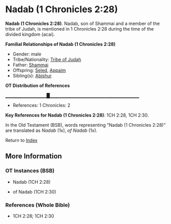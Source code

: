 # Nadab (1 Chronicles 2:28)
**Nadab (1 Chronicles 2:28)**. 
Nadab, son of Shammai and a member of the tribe of Judah, is mentioned in 1 Chronicles 2:28 during the time of the divided kingdom (acai). 




**Familial Relationships of Nadab (1 Chronicles 2:28)**


* Gender: male
* Tribe/Nationality: [Tribe of Judah](../../../groups/md/acai/Judah.md)
* Father: [Shammai](Shammai.md)
* Offspring: [Seled](Seled.md), [Appaim](Appaim.md)
* Sibling(s): [Abishur](Abishur.md)


**OT Distribution of References**

▁▁▁▁▁▁▁▁▁▁▁▁█▁▁▁▁▁▁▁▁▁▁▁▁▁▁▁▁▁▁▁▁▁▁▁▁▁▁
* References: 1 Chronicles: 2



**Key References for Nadab (1 Chronicles 2:28)**: 
1CH 2:28, 1CH 2:30. 


In the Old Testament (BSB), words representing “Nadab (1 Chronicles 2:28)” are translated as 
*Nadab* (1x), *of Nadab* (1x). 




Return to [Index](00-Index.md)

## More Information

### OT Instances (BSB)

* Nadab (1CH 2:28)

* of Nadab (1CH 2:30)



### References (Whole Bible)

* 1CH 2:28; 1CH 2:30



